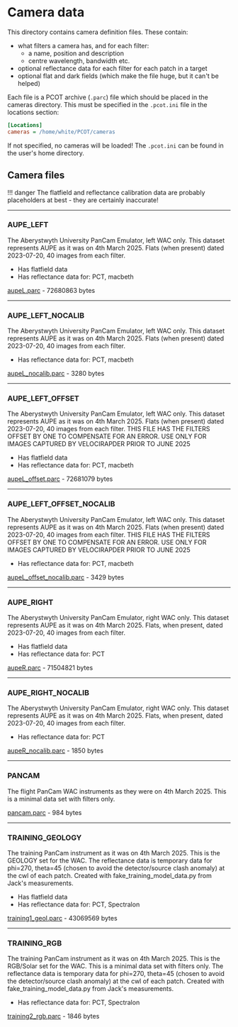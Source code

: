 # Camera data

<!-- Note to authors: Do not edit the index.md directly, edit 
     header.txt and use ./gencams.py. See the README. -->

This directory contains camera definition files. These contain:

* what filters a camera has, and for each filter:
    * a name, position and description
    * centre wavelength, bandwidth etc.
* optional reflectance data for each filter for each patch in a target
* optional flat and dark fields (which make the file huge, but it can't
be helped)

Each file is a PCOT archive (`.parc`) file which should be placed
in the cameras directory. This must be specified in the `.pcot.ini` file
in the locations section:

```ini
[Locations]
cameras = /home/white/PCOT/cameras
```
If not specified, no cameras will be loaded! The `.pcot.ini` can be
found in the user's home directory.

## Camera files

!!! danger
    The flatfield and reflectance calibration data are probably 
    placeholders at best - they are certainly inaccurate!




---

### AUPE_LEFT

The Aberystwyth University PanCam Emulator, left WAC only.
This dataset represents AUPE as it was on 4th March 2025.
Flats (when present) dated 2023-07-20, 40 images from each filter.

* Has flatfield data
* Has reflectance data for: PCT, macbeth

[aupeL.parc](aupeL.parc) - 72680863 bytes


---

### AUPE_LEFT_NOCALIB

The Aberystwyth University PanCam Emulator, left WAC only.
This dataset represents AUPE as it was on 4th March 2025.
Flats (when present) dated 2023-07-20, 40 images from each filter.

* Has reflectance data for: PCT, macbeth

[aupeL_nocalib.parc](aupeL_nocalib.parc) - 3280 bytes


---

### AUPE_LEFT_OFFSET

The Aberystwyth University PanCam Emulator, left WAC only.
This dataset represents AUPE as it was on 4th March 2025.
Flats (when present) dated 2023-07-20, 40 images from each filter.
THIS FILE HAS THE FILTERS OFFSET BY ONE TO COMPENSATE FOR AN ERROR.
USE ONLY FOR IMAGES CAPTURED BY VELOCIRAPDER PRIOR TO JUNE 2025

* Has flatfield data
* Has reflectance data for: PCT, macbeth

[aupeL_offset.parc](aupeL_offset.parc) - 72681079 bytes


---

### AUPE_LEFT_OFFSET_NOCALIB

The Aberystwyth University PanCam Emulator, left WAC only.
This dataset represents AUPE as it was on 4th March 2025.
Flats (when present) dated 2023-07-20, 40 images from each filter.
THIS FILE HAS THE FILTERS OFFSET BY ONE TO COMPENSATE FOR AN ERROR.
USE ONLY FOR IMAGES CAPTURED BY VELOCIRAPDER PRIOR TO JUNE 2025

* Has reflectance data for: PCT, macbeth

[aupeL_offset_nocalib.parc](aupeL_offset_nocalib.parc) - 3429 bytes


---

### AUPE_RIGHT

The Aberystwyth University PanCam Emulator, right WAC only.
This dataset represents AUPE as it was on 4th March 2025.
Flats, when present, dated 2023-07-20, 40 images from each filter.

* Has flatfield data
* Has reflectance data for: PCT

[aupeR.parc](aupeR.parc) - 71504821 bytes


---

### AUPE_RIGHT_NOCALIB

The Aberystwyth University PanCam Emulator, right WAC only.
This dataset represents AUPE as it was on 4th March 2025.
Flats, when present, dated 2023-07-20, 40 images from each filter.

* Has reflectance data for: PCT

[aupeR_nocalib.parc](aupeR_nocalib.parc) - 1850 bytes


---

### PANCAM

The flight PanCam WAC instruments as they were on 4th March 2025.
This is a minimal data set with filters only.


[pancam.parc](pancam.parc) - 984 bytes


---

### TRAINING_GEOLOGY

The training PanCam instrument as it was on 4th March 2025.
This is the GEOLOGY set for the WAC. 
The reflectance data is temporary data for phi=270, theta=45
(chosen to avoid the detector/source clash anomaly) at the cwl
of each patch. Created with fake_training_model_data.py
from Jack's measurements.

* Has flatfield data
* Has reflectance data for: PCT, Spectralon

[training1_geol.parc](training1_geol.parc) - 43069569 bytes


---

### TRAINING_RGB

The training PanCam instrument as it was on 4th March 2025.
This is the RGB/Solar set for the WAC.
This is a minimal data set with filters only.
The reflectance data is temporary data for phi=270, theta=45
(chosen to avoid the detector/source clash anomaly) at the cwl
of each patch. Created with fake_training_model_data.py
from Jack's measurements.

* Has reflectance data for: PCT, Spectralon

[training2_rgb.parc](training2_rgb.parc) - 1846 bytes

